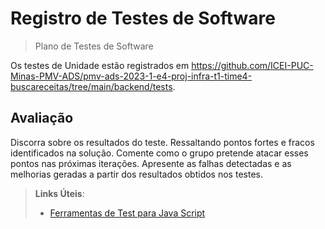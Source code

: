 # Registro de Testes de Software

> Plano de Testes de Software</a>

Os testes de Unidade estão registrados em https://github.com/ICEI-PUC-Minas-PMV-ADS/pmv-ads-2023-1-e4-proj-infra-t1-time4-buscareceitas/tree/main/backend/tests.

## Avaliação

Discorra sobre os resultados do teste. Ressaltando pontos fortes e fracos identificados na solução. Comente como o grupo pretende atacar esses pontos nas próximas iterações. Apresente as falhas detectadas e as melhorias geradas a partir dos resultados obtidos nos testes.

> **Links Úteis**:
> - [Ferramentas de Test para Java Script](https://geekflare.com/javascript-unit-testing/)
